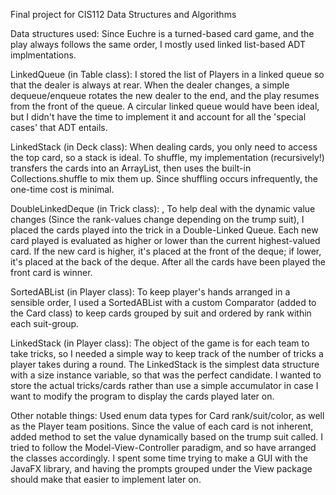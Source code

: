 Final project for CIS112 Data Structures and Algorithms

Data structures used:
Since Euchre is a turned-based card game, and the play always follows the same order, I mostly used linked list-based ADT implmentations.

LinkedQueue (in Table class): I stored the list of Players in a linked queue so that the dealer is always at rear. When the dealer changes, a simple dequeue/enqueue rotates the new dealer to the end, and the play resumes from the front of the queue. A circular linked queue would have been ideal, but I didn't have the time to implement it and account for all the 'special cases' that ADT entails.

LinkedStack (in Deck class): When dealing cards, you only need to access the top card, so a stack is ideal. To shuffle, my implementation (recursively!) transfers the cards into an ArrayList, then uses the built-in Collections.shuffle to mix them up. Since shuffling occurs infrequently, the one-time cost is minimal. 

DoubleLinkedDeque (in Trick class): , To help deal with the dynamic value changes (Since the rank-values change depending on the trump suit), I placed the cards played into the trick in a Double-Linked Queue. Each new card played is evaluated as higher or lower than the current highest-valued card. If the new card is higher, it's placed at the front of the deque; if lower, it's placed at the back of the deque. After all the cards have been played the front card is winner.

SortedABList (in Player class): To keep player's hands arranged in a sensible order, I used a SortedABList with a custom Comparator (added to the Card class) to keep cards grouped by suit and ordered by rank within each suit-group.

LinkedStack (in Player class): The object of the game is for each team to take tricks, so I needed a simple way to keep track of the number of tricks a player takes during a round. The LinkedStack is the simplest data structure with a size instance variable, so that was the perfect candidate. I wanted to store the actual tricks/cards rather than use a simple accumulator in case I want to modify the program to display the cards played later on. 


Other notable things:
    Used enum data types for Card rank/suit/color, as well as the Player team positions.
    Since the value of each card is not inherent, added method to set the value dynamically based on the trump suit called.
    I tried to follow the Model-View-Controller paradigm, and so have arranged the classes accordingly. I spent some time trying to make a GUI with the JavaFX library, and having the prompts grouped under the View package should make that easier to implement later on.